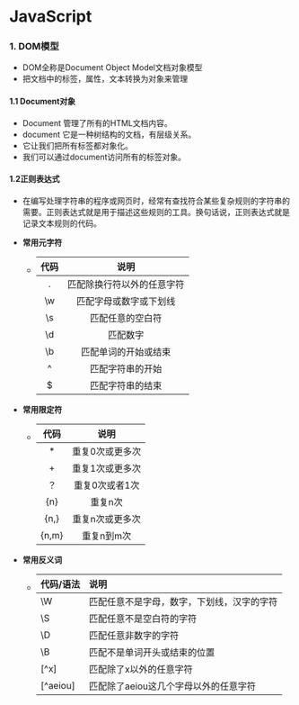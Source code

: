 # JavaScript

### 1. DOM模型

* DOM全称是Document Object Model文档对象模型
* 把文档中的标签，属性，文本转换为对象来管理



#### 1.1 Document对象

* Document 管理了所有的HTML文档内容。
* document 它是一种树结构的文档，有层级关系。
* 它让我们把所有标签都对象化。
* 我们可以通过document访问所有的标签对象。



#### 1.2正则表达式

* 在编写处理字符串的程序或网页时，经常有查找符合某些复杂规则的字符串的需要。正则表达式就是用于描述这些规则的工具。换句话说，正则表达式就是记录文本规则的代码。

* **常用元字符**

  * | 代码 |            说明            |
    | :--: | :------------------------: |
    |  .   | 匹配除换行符以外的任意字符 |
    |  \w  |   匹配字母或数字或下划线   |
    |  \s  |      匹配任意的空白符      |
    |  \d  |          匹配数字          |
    |  \b  |    匹配单词的开始或结束    |
    |  ^   |      匹配字符串的开始      |
    |  $   |      匹配字符串的结束      |

* **常用限定符**

  * | 代码  |      说明       |
    | :---: | :-------------: |
    |   *   | 重复0次或更多次 |
    |   +   | 重复1次或更多次 |
    |  ？   | 重复0次或者1次  |
    |  {n}  |     重复n次     |
    | {n,}  | 重复n次或更多次 |
    | {n,m} |   重复n到m次    |

* **常用反义词**

  * | 代码/语法 | 说明                                       |
    | :-------- | :----------------------------------------- |
    | \W        | 匹配任意不是字母，数字，下划线，汉字的字符 |
    | \S        | 匹配任意不是空白符的字符                   |
    | \D        | 匹配任意非数字的字符                       |
    | \B        | 匹配不是单词开头或结束的位置               |
    | [^x]      | 匹配除了x以外的任意字符                    |
    | [^aeiou]  | 匹配除了aeiou这几个字母以外的任意字符      |